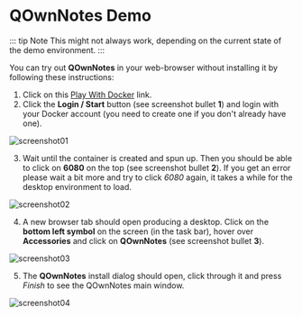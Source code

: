 # QOwnNotes Demo

::: tip Note
This might not always work, depending on the current state of the demo environment.
:::

You can try out **QOwnNotes** in your web-browser without installing it by
following these instructions:

1) Click on this [Play With Docker](https://labs.play-with-docker.com/?stack=https://raw.githubusercontent.com/qownnotes/docker-desktop/main/examples/docker-compose.play-with-docker.yml&stack_name=desktop) link.
2) Click the **Login / Start** button (see screenshot bullet **1**) and login with your Docker account
   (you need to create one if you don't already have one).

![screenshot01](/img/demo/playwithdocker01.png)

3) Wait until the container is created and spun up. Then you should be able to
   click on **6080** on the top (see screenshot bullet **2**). If you get an
   error please wait a bit more and try to click *6080* again, it takes a while
   for the desktop environment to load.

![screenshot02](/img/demo/playwithdocker02.png)

4) A new browser tab should open producing a desktop. Click on the **bottom left symbol**
   on the screen (in the task bar), hover over **Accessories** and click on
   **QOwnNotes** (see screenshot bullet **3**).

![screenshot03](/img/demo/playwithdocker03.png)

5) The **QOwnNotes** install dialog should open, click through it and press
   *Finish* to see the QOwnNotes main window.

![screenshot04](/img/demo/playwithdocker04.png)
